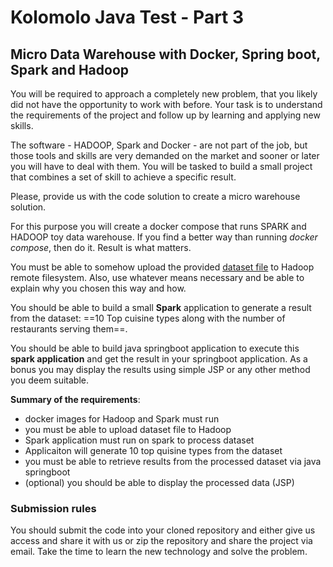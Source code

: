 # Kolomolo Java Test - Part 3

## Micro Data Warehouse with Docker, Spring boot, Spark and Hadoop

You will be required to approach a completely new problem, that you likely did not have the opportunity to work with before.
Your task is to understand the requirements of the project and follow up by learning and applying new skills.

The software - HADOOP, Spark and Docker - are not part of the job, but those tools and skills are very demanded on the market
and sooner or later you will have to deal with them. You will be tasked to build a small project that combines a set of skill
to achieve a specific result.

Please, provide us with the code solution to create a micro warehouse solution. 

For this purpose you will create a docker compose that runs SPARK and HADOOP toy data warehouse. If you find a better way than running _docker compose_, then do it. Result is what matters. 

You must be able to somehow upload the provided [dataset file](https://github.com/alexkolomolo/javatest/blob/main/data/foodhub_order.csv) to Hadoop remote filesystem. Also, use whatever means necessary and be able to explain why you chosen this way and how. 

You should be able to build a small __Spark__ application to generate a result from the dataset: ==10 Top cuisine types along with the number of restaurants serving them==. 

You should be able to build java springboot application to execute this __spark application__ and get the result in your springboot application. As a bonus you may display the results using simple JSP or any other method you deem suitable.

__Summary of the requirements__:
- docker images for Hadoop and Spark must run
- you must be able to upload dataset file to Hadoop
- Spark application must run on spark to process dataset
- Applicaiton will generate 10 top quisine types from the dataset
- you must be able to retrieve results from the processed dataset via java springboot
- (optional) you should be able to display the processed data (JSP)

### Submission rules

You should submit the code into your cloned repository and either give us access and share it with us or zip the repository and share
the project via email. Take the time to learn the new technology and solve the problem.
